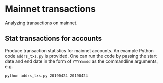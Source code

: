 # Mainnet transactions

Analyzing transactions on mainnet.

## Stat transactions for accounts

Produce transaction statistics for mainnet accounts.
An example Python code `addrs_txs.py` is provided.
One can run the code by passing the start date and end date in the form of `YYYYmmdd` as the commandline arguments, e.g.
```bash
python addrs_txs.py 20190424 20190424
```
